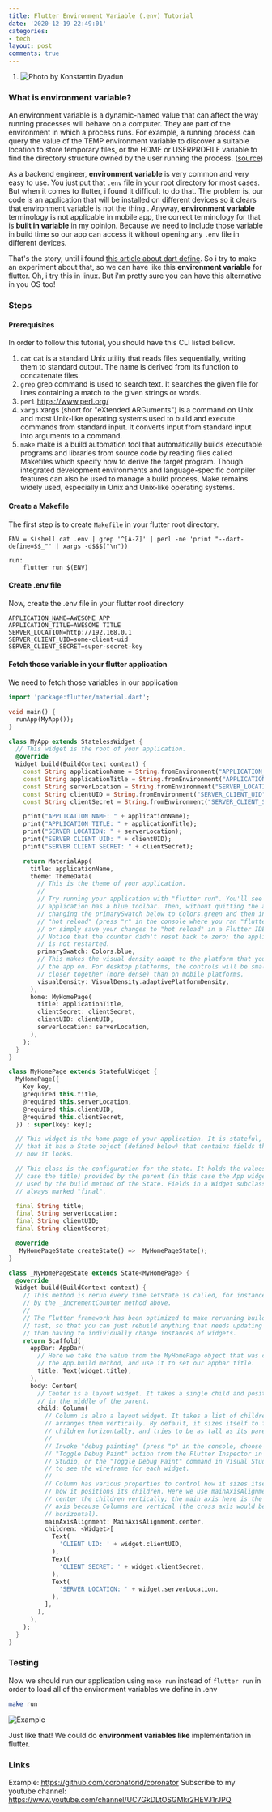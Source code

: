```yaml
---
title: Flutter Environment Variable (.env) Tutorial
date: '2020-12-19 22:49:01'
categories:
- tech
layout: post
comments: true
---
```


1. ![Photo by Konstantin Dyadun](/assets/photo-project-ideas_sunday-morning.jpg)

### What is environment variable?

An environment variable is a dynamic-named value that can affect the way running processes will behave on a computer. They are part of the environment in which a process runs. For example, a running process can query the value of the TEMP environment variable to discover a suitable location to store temporary files, or the HOME or USERPROFILE variable to find the directory structure owned by the user running the process. ([source](https://en.wikipedia.org/wiki/Environment_variable))

As a backend engineer, **environment variable** is very common and very easy to use. You just put that `.env` file in your root directory for most cases. But when it comes to flutter, i found it difficult to do that. The problem is, our code is an application that will be installed on different devices so it clears that environment variable is not the thing . Anyway, **environment variable** terminology is not applicable in mobile app, the correct terminology for that is **built in variable** in my opinion. Because we need to include those variable in build time so our app can access it without opening any `.env` file in different devices.

That's the story, until i found [this article about dart define](https://dartcode.org/docs/using-dart-define-in-flutter/). So i try to make an experiment about that, so we can have like this **environment variable** for flutter. Oh, i try this in linux. But i'm pretty sure you can have this alternative in you OS too!

### Steps
#### Prerequisites

In order to follow this tutorial, you should have this CLI listed bellow.

1. `cat` cat is a standard Unix utility that reads files sequentially, writing them to standard output. The name is derived from its function to concatenate files.
2. `grep` grep command is used to search text. It searches the given file for lines containing a match to the given strings or words.
3. `perl` https://www.perl.org/
4. `xargs` xargs (short for "eXtended ARGuments") is a command on Unix and most Unix-like operating systems used to build and execute commands from standard input. It converts input from standard input into arguments to a command.
5. `make` make is a build automation tool that automatically builds executable programs and libraries from source code by reading files called Makefiles which specify how to derive the target program. Though integrated development environments and language-specific compiler features can also be used to manage a build process, Make remains widely used, especially in Unix and Unix-like operating systems.

#### Create a Makefile

The first step is to create `Makefile` in your flutter root directory.

```make
ENV = $(shell cat .env | grep '^[A-Z]' | perl -ne 'print "--dart-define=$$_"' | xargs -d$$$("\n"))

run:
	flutter run $(ENV)
```

#### Create .env file

Now, create the .env file in your flutter root directory

```.env
APPLICATION_NAME=AWESOME APP
APPLICATION_TITLE=AWESOME TITLE
SERVER_LOCATION=http://192.168.0.1
SERVER_CLIENT_UID=some-client-uid
SERVER_CLIENT_SECRET=super-secret-key
```

#### Fetch those variable in your flutter application

We need to fetch those variables in our application

```dart
import 'package:flutter/material.dart';

void main() {
  runApp(MyApp());
}

class MyApp extends StatelessWidget {
  // This widget is the root of your application.
  @override
  Widget build(BuildContext context) {
    const String applicationName = String.fromEnvironment("APPLICATION_NAME");
    const String applicationTitle = String.fromEnvironment("APPLICATION_TITLE");
    const String serverLocation = String.fromEnvironment("SERVER_LOCATION");
    const String clientUID = String.fromEnvironment("SERVER_CLIENT_UID");
    const String clientSecret = String.fromEnvironment("SERVER_CLIENT_SECRET");

    print("APPLICATION NAME: " + applicationName);
    print("APPLICATION TITLE: " + applicationTitle);
    print("SERVER LOCATION: " + serverLocation);
    print("SERVER CLIENT UID: " + clientUID);
    print("SERVER CLIENT SECRET: " + clientSecret);

    return MaterialApp(
      title: applicationName,
      theme: ThemeData(
        // This is the theme of your application.
        //
        // Try running your application with "flutter run". You'll see the
        // application has a blue toolbar. Then, without quitting the app, try
        // changing the primarySwatch below to Colors.green and then invoke
        // "hot reload" (press "r" in the console where you ran "flutter run",
        // or simply save your changes to "hot reload" in a Flutter IDE).
        // Notice that the counter didn't reset back to zero; the application
        // is not restarted.
        primarySwatch: Colors.blue,
        // This makes the visual density adapt to the platform that you run
        // the app on. For desktop platforms, the controls will be smaller and
        // closer together (more dense) than on mobile platforms.
        visualDensity: VisualDensity.adaptivePlatformDensity,
      ),
      home: MyHomePage(
        title: applicationTitle,
        clientSecret: clientSecret,
        clientUID: clientUID,
        serverLocation: serverLocation,
      ),
    );
  }
}

class MyHomePage extends StatefulWidget {
  MyHomePage({
    Key key,
    @required this.title,
    @required this.serverLocation,
    @required this.clientUID,
    @required this.clientSecret,
  }) : super(key: key);

  // This widget is the home page of your application. It is stateful, meaning
  // that it has a State object (defined below) that contains fields that affect
  // how it looks.

  // This class is the configuration for the state. It holds the values (in this
  // case the title) provided by the parent (in this case the App widget) and
  // used by the build method of the State. Fields in a Widget subclass are
  // always marked "final".

  final String title;
  final String serverLocation;
  final String clientUID;
  final String clientSecret;

  @override
  _MyHomePageState createState() => _MyHomePageState();
}

class _MyHomePageState extends State<MyHomePage> {
  @override
  Widget build(BuildContext context) {
    // This method is rerun every time setState is called, for instance as done
    // by the _incrementCounter method above.
    //
    // The Flutter framework has been optimized to make rerunning build methods
    // fast, so that you can just rebuild anything that needs updating rather
    // than having to individually change instances of widgets.
    return Scaffold(
      appBar: AppBar(
        // Here we take the value from the MyHomePage object that was created by
        // the App.build method, and use it to set our appbar title.
        title: Text(widget.title),
      ),
      body: Center(
        // Center is a layout widget. It takes a single child and positions it
        // in the middle of the parent.
        child: Column(
          // Column is also a layout widget. It takes a list of children and
          // arranges them vertically. By default, it sizes itself to fit its
          // children horizontally, and tries to be as tall as its parent.
          //
          // Invoke "debug painting" (press "p" in the console, choose the
          // "Toggle Debug Paint" action from the Flutter Inspector in Android
          // Studio, or the "Toggle Debug Paint" command in Visual Studio Code)
          // to see the wireframe for each widget.
          //
          // Column has various properties to control how it sizes itself and
          // how it positions its children. Here we use mainAxisAlignment to
          // center the children vertically; the main axis here is the vertical
          // axis because Columns are vertical (the cross axis would be
          // horizontal).
          mainAxisAlignment: MainAxisAlignment.center,
          children: <Widget>[
            Text(
              'CLIENT UID: ' + widget.clientUID,
            ),
            Text(
              'CLIENT SECRET: ' + widget.clientSecret,
            ),
            Text(
              'SERVER LOCATION: ' + widget.serverLocation,
            ),
          ],
        ),
      ),
    );
  }
}
```

### Testing

Now we should run our application using `make run` instead of `flutter run` in order to load all of the environment variables we define in .env

```bash
make run
```

![Example](/assets/Screenshot%20from%202020-12-19%2022-47-31.png)

Just like that! We could do **environment variables like** implementation in flutter.

### Links

Example: https://github.com/coronatorid/coronator
Subscribe to my youtube channel: https://www.youtube.com/channel/UC7GkDLtOSGMkr2HEVJ1rJPQ

